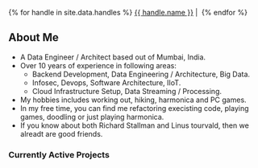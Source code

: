 {% for handle in site.data.handles %}
<a href="{{ handle.value }}">{{ handle.name }}</a>&nbsp;|&nbsp;
{% endfor %}

## About Me
- A Data Engineer / Architect based out of Mumbai, India.
- Over 10 years of experience in following areas:
  - Backend Development, Data Engineering / Architecture, Big Data.
  - Infosec, Devops, Software Architecture, IIoT.
  - Cloud Infrastructure Setup, Data Streaming / Processing.
- My hobbies includes working out, hiking, harmonica and PC games.
- In my free time, you can find me refactoring execisting code,
  playing games, doodling or just playing harmonica.
- If you know about both Richard Stallman and Linus tourvald, then we alreadt are 
  good friends.

### Currently Active Projects
